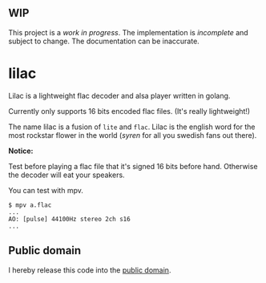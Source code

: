 WIP
---
This project is a *work in progress*. The implementation is *incomplete* and
subject to change. The documentation can be inaccurate.

lilac
=====

Lilac is a lightweight flac decoder and alsa player written in golang.

Currently only supports 16 bits encoded flac files. (It's really lightweight!)

The name lilac is a fusion of `lite` and `flac`. Lilac is the english word for the most rockstar flower in the world (_syren_ for all you swedish fans out there).

__Notice:__

Test before playing a flac file that it's signed 16 bits before hand. Otherwise the decoder will eat your speakers.

You can test with mpv.
```shell
$ mpv a.flac
...
AO: [pulse] 44100Hz stereo 2ch s16
...
```

Public domain
-------------
I hereby release this code into the [public domain](https://creativecommons.org/publicdomain/zero/1.0/).
